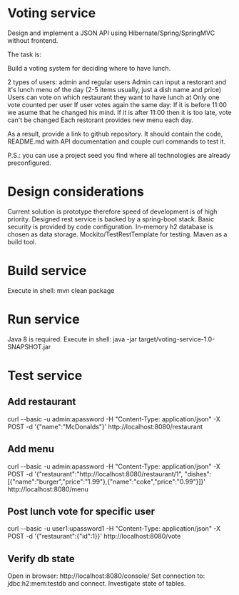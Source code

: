 # Voting service

Design and implement a JSON API using Hibernate/Spring/SpringMVC without frontend.

The task is:

Build a voting system for deciding where to have lunch.

2 types of users: admin and regular users
Admin can input a restorant and it's lunch menu of the day (2-5 items usually, just a dish name and price)
Users can vote on which restaurant they want to have lunch at
Only one vote counted per user
If user votes again the same day:
If it is before 11:00 we asume that he changed his mind.
If it is after 11:00 then it is too late, vote can't be changed
Each restorant provides new menu each day.

As a result, provide a link to github repository. It should contain the code, README.md with API documentation and couple curl commands to test it.

P.S.: you can use a project seed you find where all technologies are already preconfigured.

# Design considerations
Current solution is prototype therefore speed of development is of high priority.
Designed rest service is backed by a spring-boot stack.
Basic security is provided by code configuration.
In-memory h2 database is chosen as data storage.
Mockito/TestRestTemplate for testing.
Maven as a build tool.

# Build service
Execute in shell: mvn clean package

# Run service
Java 8 is required.
Execute in shell: java -jar target/voting-service-1.0-SNAPSHOT.jar

# Test service
## Add restaurant
curl --basic -u admin:apassword -H "Content-Type: application/json" -X POST -d '{"name":"McDonalds"}' http://localhost:8080/restaurant
## Add menu
curl --basic -u admin:apassword -H "Content-Type: application/json" -X POST -d '{"restaurant":"http://localhost:8080/restaurant/1", "dishes":[{"name":"burger","price":"1.99"},{"name":"coke","price":"0.99"}]}' http://localhost:8080/menu
## Post lunch vote for specific user
curl --basic -u user1:upassword1 -H "Content-Type: application/json" -X POST -d '{"restaurant":{"id":1}}' http://localhost:8080/vote
## Verify db state
Open in browser: http://localhost:8080/console/
Set connection to: jdbc:h2:mem:testdb and connect.
Investigate state of tables.
